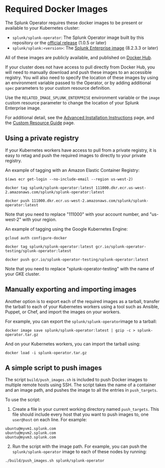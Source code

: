 # Required Docker Images

The Splunk Operator requires these docker images to be present or available to your Kubernetes cluster:

* `splunk/splunk-operator`: The Splunk Operator image built by this repository or the [official release](https://hub.docker.com/r/splunk/splunk-operator) (1.0.5 or later)
* `splunk/splunk:<version>`: The [Splunk Enterprise image](https://github.com/splunk/docker-splunk) (8.2.3.3 or later)

All of these images are publicly available, and published on [Docker Hub](https://hub.docker.com/).

If your cluster does not have access to pull directly from Docker Hub, you will need to manually download and push these images to an accessible registry. You will also need to specify the location of these images by using an environment variable passed to the Operator, or by adding additional `spec` parameters to your 
custom resource definition.

Use the `RELATED_IMAGE_SPLUNK_ENTERPRISE` environment variable or the `image` custom resource parameter to change the location of your Splunk Enterprise image. 

For additional detail, see the [Advanced Installation Instructions](Install.md) page, and the [Custom Resource Guide](CustomResources.md) page.


## Using a private registry

If your Kubernetes workers have access to pull from a private registry, it is easy to retag and push the required images to directly to your private registry.

An example of tagging with an Amazon Elastic Container Registry: 

```
$(aws ecr get-login --no-include-email --region us-west-2)

docker tag splunk/splunk-operator:latest 111000.dkr.ecr.us-west-2.amazonaws.com/splunk/splunk-operator:latest

docker push 111000.dkr.ecr.us-west-2.amazonaws.com/splunk/splunk-operator:latest
```

Note that you need to replace "111000" with your account number, and "us-west-2" with your region.

An example of tagging using the Google Kubernetes Engine:

```
gcloud auth configure-docker

docker tag splunk/splunk-operator:latest gcr.io/splunk-operator-testing/splunk-operator:latest

docker push gcr.io/splunk-operator-testing/splunk-operator:latest
```

Note that you need to replace "splunk-operator-testing" with the name of your GKE cluster.


## Manually exporting and importing images

Another option is to export each of the required images as a tarball, transfer the tarball to each of your Kubernetes workers using a tool such as Ansible, Puppet, or Chef, and import the images on your workers.

For example, you can export the `splunk/splunk-operator`image to a tarball:

```
docker image save splunk/splunk-operator:latest | gzip -c > splunk-operator.tar.gz
```

And on your Kubernetes workers, you can import the tarball using:

```
docker load -i splunk-operator.tar.gz
```


## A simple script to push images

The script `build/push_images.sh`  is included to push Docker images to multiple remote hosts using SSH. The script takes the name of a container and an image path, and pushes the image to all the entries in `push_targets`. 

To use the script:

1. Create a file in your current working directory named `push_targets`. This file should include every host that you want to push images to, one `user@host` on each line. For example:

```
ubuntu@myvm1.splunk.com
ubuntu@myvm2.splunk.com
ubuntu@myvm3.splunk.com
```

2. Run the script with the image path. For example, you can push the `splunk/splunk-operator` image to each of these nodes by running:

```
./build/push_images.sh splunk/splunk-operator
```

